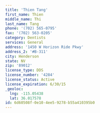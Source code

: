 ```yaml
---
title: 'Thien Tang'
first_name: Thien
middle_name: Thi
last_name: Tang
phone: '(702) 565-0795'
fax: '(702) 563-0205'
category: Dentists
services: General
address: '1450 W Horizon Ride Pkwy'
address_2: '#B-311'
city: Henderson
state: NV
zip: '89012'
license_type: DDS
license_number: '4284'
license_status: Active
license_expiration: 6/30/15
_geoloc:
  lng: -115.05438
  lat: 36.017578
id: 6d60508f-0e10-4ee5-9278-b55a410395b0
---
```

